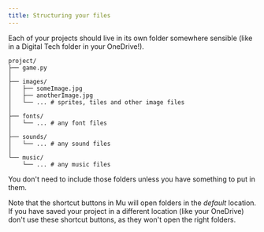 ```yaml
---
title: Structuring your files
---
```


Each of your projects should live in its own folder somewhere sensible (like in a Digital Tech folder in your OneDrive!).

```
project/
├── game.py
│
├── images/
│   ├── someImage.jpg
│   ├── anotherImage.jpg
│   └── ... # sprites, tiles and other image files
│
├── fonts/
│   └── ... # any font files
│
├── sounds/
│   └── ... # any sound files
│
└── music/
    └── ... # any music files
```

You don't need to include those folders unless you have something to put in them.

Note that the shortcut buttons in Mu will open folders in the *default* location. If you have saved your project in a different location (like your OneDrive) don't use these shortcut buttons, as they won't open the right folders.